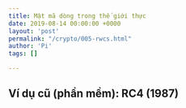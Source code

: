 ```yaml
---
title: Mật mã dòng trong thế giới thực
date: 2019-08-14 00:00:00 +0000
layout: 'post'
permalink: "/crypto/005-rwcs.html"
author: 'Pi'
tags: []

---
```

## Ví dụ cũ (phần mềm): RC4 (1987)


